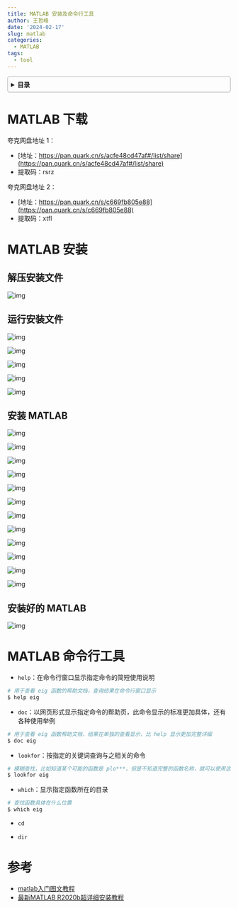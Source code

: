 ```yaml
---
title: MATLAB 安装及命令行工具
author: 王哲峰
date: '2024-02-17'
slug: matlab
categories: 
  - MATLAB
tags:
  - tool
---
```


<style>
details {
    border: 1px solid #aaa;
    border-radius: 4px;
    padding: .5em .5em 0;
}
summary {
    font-weight: bold;
    margin: -.5em -.5em 0;
    padding: .5em;
}
details[open] {
    padding: .5em;
}
details[open] summary {
    border-bottom: 1px solid #aaa;
    margin-bottom: .5em;
}
img {
    pointer-events: none;
}
</style>

<details><summary>目录</summary><p>

- [MATLAB 下载](#matlab-下载)
- [MATLAB 安装](#matlab-安装)
    - [解压安装文件](#解压安装文件)
    - [运行安装文件](#运行安装文件)
    - [安装 MATLAB](#安装-matlab)
    - [安装好的 MATLAB](#安装好的-matlab)
- [MATLAB 命令行工具](#matlab-命令行工具)
- [参考](#参考)
</p></details><p></p>

# MATLAB 下载

夸克网盘地址 1：

* [地址：https://pan.quark.cn/s/acfe48cd47af#/list/share](https://pan.quark.cn/s/acfe48cd47af#/list/share)
* 提取码：rsrz

夸克网盘地址 2：

* [地址：https://pan.quark.cn/s/c669fb805e88](https://pan.quark.cn/s/c669fb805e88)
* 提取码：xtfl

# MATLAB 安装

## 解压安装文件

![img](images/install1.png)

## 运行安装文件

![img](images/install2.png)

![img](images/install3.png)

![img](images/install4.png)

![img](images/install5.png)

![img](images/install6.png)

## 安装 MATLAB

![img](images/install8.png)

![img](images/install9.png)

![img](images/install10.png)

![img](images/install11.png)

![img](images/install12.png)

![img](images/install13.png)

![img](images/install14.png)

![img](images/install15.png)

![img](images/install16.png)

![img](images/install18.png)

![img](images/install19.png)

![img](images/install20.png)

## 安装好的 MATLAB

![img](images/install7.png)

# MATLAB 命令行工具

* `help`：在命令行窗口显示指定命令的简短使用说明

```bash
# 用于查看 eig 函数的帮助文档，查询结果在命令行窗口显示
$ help eig
```

* `doc`：以网页形式显示指定命令的帮助页，此命令显示的标准更加具体，还有各种使用举例

```bash
# 用于查看 eig 函数帮助文档，结果在单独的查看显示，比 help 显示更加完整详细
$ doc eig
```

* `lookfor`：按指定的关键词查询与之相关的命令

```bash
# 模糊查找，比如知道某个可能的函数是 plo***，但是不知道完整的函数名称，就可以使用这个命令
$ lookfor eig
```

* `which`：显示指定函数所在的目录

```bash
# 查找函数具体在什么位置
$ which eig
```

* `cd`

* `dir`


# 参考

* [matlab入门图文教程](https://zhuanlan.zhihu.com/p/77669451)
* [最新MATLAB R2020b超详细安装教程](https://www.cnblogs.com/sixuwuxian/p/13973003.html#title1)